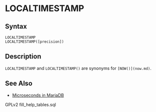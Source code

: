 
# LOCALTIMESTAMP

## Syntax


```
LOCALTIMESTAMP
LOCALTIMESTAMP([precision])
```

## Description


`LOCALTIMESTAMP` and `LOCALTIMESTAMP()` are synonyms for `[NOW()](now.md)`.


## See Also


* [Microseconds in MariaDB](microseconds-in-mariadb.md)


GPLv2 fill_help_tables.sql


